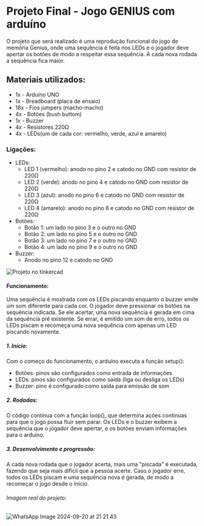 # Projeto Final - Jogo GENIUS com arduíno
O projeto que será realizado é uma reprodução funcional do jogo de memória Genius, onde uma sequência é feita nos LEDs e o jogador deve apertar os botões de modo a respeitar essa sequência. A cada nova rodada a sequência fica maior.
## Materiais utilizados:
- 1x - Arduíno UNO
- 1x - Breadboard (placa de ensaio)
- 18x - Fios jumpers (macho-macho)
- 4x - Botões (bush buttom)
- 1x - Buzzer
- 4x - Resistores 220Ω
- 4x - LEDs(um de cada cor: vermelho, verde, azul e amarelo)
### Ligações:
- LEDs:
  - LED 1 (vermelho): anodo no pino 2 e catodo no GND com resistor de 220Ω
  - LED 2 (verde): anodo no pino 4 e catodo no GND com resistor de 220Ω
  - LED 3 (azul): anodo no pino 6 e catodo no GND com resistor de 220Ω
  - LED 4 (amarelo): anodo no pino 8 e catodo no GND com resistor de 220Ω
- Botões:
  - Botão 1: um lado no pino 3 e o outro no GND
  - Botão 2: um lado no pino 5 e o outro no GND
  - Botão 3: um lado no pino 7 e o outro no GND
  - Botão 4: um lado no pino 9 e o outro no GND
- Buzzer:
  - Anodo no pino 12 e catodo no GND

![Projeto no tinkercad](https://github.com/user-attachments/assets/505a42ad-a2af-4929-9902-31c1f99a8eb4)

#### Funcionamento:
Uma sequência é mostrada com os LEDs piscando enquanto o buzzer emite um som diferente para cada cor. O jogador deve pressionar os botões na sequência indicada. Se ele acertar, uma nova sequência é gerada em cima da sequência pré existente. Se errar, é emitido um som de erro, todos os LEDs piscam e recomeça uma nova sequência com apenas um LED piscando novamente.
##### 1. Início:
Com o começo do funcionamento, o arduíno executa a função setup():
  - Botões: pinos são configurados como entrada de informações
  - LEDs: pinos são configurados como saída (liga ou desliga os LEDs)
  - Buzzer: pino é configurado como saída para emissão de som
##### 2. Rodadas:
O código continua com a função loop(), que determina ações contínuas para que o jogo possa fluir sem parar. Os LEDs e o buzzer exibem a sequência que o jogador deve apertar, e os botões enviam informações para o arduíno.
##### 3. Desenvolvimento e progressão:
A cada nova rodada que o jogador acerta, mais uma "piscada" é executada, fazendo que seja mais difícil que a pessoa acerte. Caso o jogador erre, todos os LEDs piscam e uma sequência nova é gerada, de modo a recomeçar o jogo desde o início.

###### Imagem real do projeto:
![WhatsApp Image 2024-09-20 at 21 21 43](https://github.com/user-attachments/assets/823b36d9-764f-49e6-a1d4-c738027769cb)


